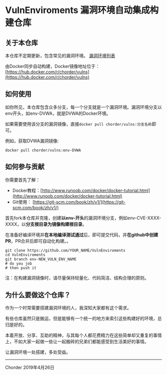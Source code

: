 # VulnEnviroments 漏洞环境自动集成构建仓库

## 关于本仓库

本仓库不定期更新，包含常见的漏洞环境。
[漏洞环境列表](./EnviromentLists.md)

由Docker同步自动构建，Docker镜像地址位于：[https://hub.docker.com/r/chorder/vulns](https://hub.docker.com/r/chorder/vulns)

## 如何使用
如你所见，本仓库包含众多分支，每一个分支就是一个漏洞环境。漏洞环境分支以env开头，如env-DVWA，就是DVWA的Docker环境。

如果需要使用该分支的漏洞镜像，直接`docker pull chorder/vulns:分支名称`即可。

例如，获取DVWA漏洞镜像:

```
docker pull chorder/vulns:env-DVWA
```

## 如何参与贡献

你需要首先了解：
- Docker教程：[http://www.runoob.com/docker/docker-tutorial.html](http://www.runoob.com/docker/docker-tutorial.html)
- Git使用： [https://git-scm.com/book/zh/v1/](https://git-scm.com/book/zh/v1/)

首先fork本仓库并克隆，创建**以env-开头**的漏洞环境分支，例如env-CVE-XXXX-XXXX，以**分支根目录为镜像构建根目录**。

在准备好编译环境并**在本地编译测试通过**后，即可提交代码，并**在github中创建PR**，PR合并后即可自动化构建。。


```
git clone https://github.com/YOUR_NAME/VulnEnviroments
cd VulnEnviroments
git branch env-NEW_VULN_ENV_NAME
# do you job
# then push it
```

注：在构建漏洞镜像时，请尽量保持轻量化、代码简洁、结构合理的原则。


## 为什么要做这个仓库？

作为一个时常需要搭建漏洞环境的人，我深知大家都有这个需求。

有些仓库虽然只是搬运，但是能够有一个统一的地方来索引这些构建好的环境，总归是好的。

本着开放、分享、互助的精神，与其每个人都花费精力在这些简单却又重复的事情上，不如大家一起做一些让一起搬砖的兄弟们都能感受到生活美好的事情。

让漏洞环境一处搭建，多处受益。

---
Chorder
2019年4月26日
